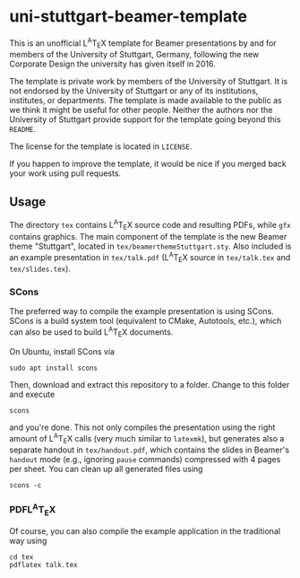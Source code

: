 # uni-stuttgart-beamer-template

This is an unofficial L<sup>A</sup>T<sub>E</sub>X template for Beamer
presentations by and for members of the University of Stuttgart,
Germany, following the new Corporate Design the university has given
itself in 2016.

The template is private work by members of the University of Stuttgart.
It is not endorsed by the University of Stuttgart or any of its
institutions, institutes, or departments.
The template is made available to the public as we think it might
be useful for other people.
Neither the authors nor the University of Stuttgart provide support
for the template going beyond this `README`.

The license for the template is located in `LICENSE`.

If you happen to improve the template, it would be nice if you merged
back your work using pull requests.

## Usage

The directory `tex` contains L<sup>A</sup>T<sub>E</sub>X source code
and resulting PDFs, while `gfx` contains graphics.
The main component of the template is the new Beamer theme "Stuttgart",
located in `tex/beamerthemeStuttgart.sty`.
Also included is an example presentation in `tex/talk.pdf`
(L<sup>A</sup>T<sub>E</sub>X source in
`tex/talk.tex` and `tex/slides.tex`).

### SCons

The preferred way to compile the example presentation is using SCons.
SCons is a build system tool (equivalent to CMake, Autotools, etc.),
which can also be used to build L<sup>A</sup>T<sub>E</sub>X
documents.

On Ubuntu, install SCons via
```
sudo apt install scons
```
Then, download and extract this repository to a folder.
Change to this folder and execute
```
scons
```
and you're done.
This not only compiles the presentation using the right amount of
L<sup>A</sup>T<sub>E</sub>X calls (very much similar to `latexmk`),
but generates also a separate handout in `tex/handout.pdf`,
which contains the slides in Beamer's `handout` mode
(e.g., ignoring `pause` commands) compressed with 4 pages per sheet.
You can clean up all generated files using
```
scons -c
```

### PDFL<sup>A</sup>T<sub>E</sub>X

Of course, you can also compile the example application in the
traditional way using
```
cd tex
pdflatex talk.tex
```
